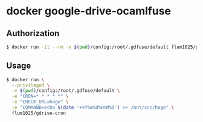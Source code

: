 docker google-drive-ocamlfuse
===

Authorization
---

```bash
$ docker run -it --rm -v $(pwd)/config:/root/.gdfuse/default flum1025/gdrive-cron google-drive-ocamlfuse
```

Usage
---

```bash
$ docker run \
  --privileged \
  -v $(pwd)/config:/root/.gdfuse/default \
  -e "CRON=* * * * *" \
  -e "CHECK_URL=hoge" \
  -e "COMMAND=echo $(date '+%Y%m%d%H%M%S') >> /mnt/src/hoge" \
  flum1025/gdrive-cron
```
